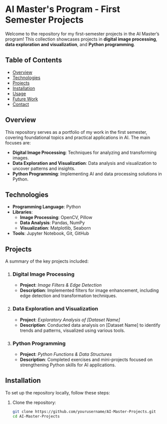 # AI Master's Program - First Semester Projects

Welcome to the repository for my first-semester projects in the AI Master’s program! This collection showcases projects in **digital image processing**, **data exploration and visualization**, and **Python programming**.

## Table of Contents
- [Overview](#overview)
- [Technologies](#technologies)
- [Projects](#projects)
- [Installation](#installation)
- [Usage](#usage)
- [Future Work](#future-work)
- [Contact](#contact)

## Overview
This repository serves as a portfolio of my work in the first semester, covering foundational topics and practical applications in AI. The main focuses are:
- **Digital Image Processing**: Techniques for analyzing and transforming images.
- **Data Exploration and Visualization**: Data analysis and visualization to uncover patterns and insights.
- **Python Programming**: Implementing AI and data processing solutions in Python.

## Technologies
- **Programming Language**: Python
- **Libraries**:
  - **Image Processing**: OpenCV, Pillow
  - **Data Analysis**: Pandas, NumPy
  - **Visualization**: Matplotlib, Seaborn
- **Tools**: Jupyter Notebook, Git, GitHub

## Projects
A summary of the key projects included:

1. ### Digital Image Processing
   - **Project**: *Image Filters & Edge Detection*
   - **Description**: Implemented filters for image enhancement, including edge detection and transformation techniques.

2. ### Data Exploration and Visualization
   - **Project**: *Exploratory Analysis of [Dataset Name]*
   - **Description**: Conducted data analysis on [Dataset Name] to identify trends and patterns, visualized using various tools.

3. ### Python Programming
   - **Project**: *Python Functions & Data Structures*
   - **Description**: Completed exercises and mini-projects focused on strengthening Python skills for AI applications.

## Installation
To set up the repository locally, follow these steps:

1. Clone the repository:

   ```bash
   git clone https://github.com/yourusername/AI-Master-Projects.git
   cd AI-Master-Projects
   
